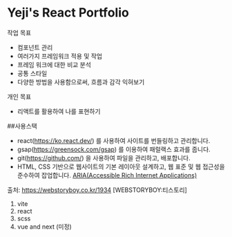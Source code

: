 # Yeji's React Portfolio

작업 목표
- 컴포넌트 관리
- 여러가지 프레임워크 적용 및 작업
- 프레임 워크에 대한 비교 분석
- 공통 스타일
- 다양한 방법을 사용함으로써, 흐름과 감각 익혀보기

개인 목표
- 리액트를 활용하여 나를 표현하기

##사용스택
- react(https://ko.react.dev/) 를 사용하여 사이트를 번들링하고 관리합니다.
- gsap(https://greensock.com/gsap) 를 이용하여 패럴랙스 효과를 줍니다.
- git(https://github.com/) 을 사용하여 파일을 관리하고, 배포합니다.
- HTML, CSS 기반으로 웹사이트의 기본 레이아웃 설계하고, 웹 표준 및 웹 접근성을 준수하여 잡업합니다.
 [ARIA(Accessible Rich Internet Applications)](https://developer.mozilla.org/en-US/docs/Web/Accessibility/ARIA/Roles)

출처: https://webstoryboy.co.kr/1934 [WEBSTORYBOY:티스토리]

1. vite
2. react
3. scss
4. vue and next (미정)